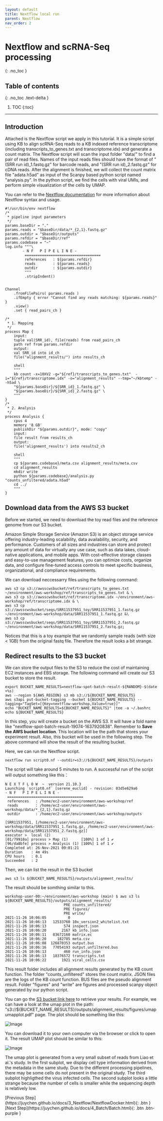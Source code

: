 ```yaml
---
layout: default
title: Nextflow local run
parent: Nextflow
nav_order: 2
---
```


# Nextflow and scRNA-Seq processing
{: .no_toc }

## Table of contents
{: .no_toc .text-delta }

1. TOC
{:toc}

---
## Introduction 
Attached is the Nextflow script we apply in this tutorial. It is a simple script using KB to align scRNA-Seq reads to a KB indexed reference transcriptome (including transcripts_to_genes.txt and transcriptome.idx) and generate a count matrix. The Nextflow script will scan the input folder "data/" to find a pair of read files. Names of the input reads files should have the format of "(SRR run id)_1.fastq.gz" for barcode reads, and "(SRR run id)_2.fastq.gz" for cDNA reads. After the alignment is finished, we will collect the count matrix file "adata.h5ad" as input of the Scanpy based python script named "analysis.py". In the python script, we find the cells with viral UMIs, and perform simple visualization of the cells by UMAP.

You can refer to the [Nextflow documentation](https://www.nextflow.io/docs/latest/getstarted.html) for more information about Nextflow syntax and usage.

```shell
#!/usr/bin/env nextflow
/*
 * pipeline input parameters
 */
params.baseDir = "."
params.reads = "$baseDir/data/*_{2,1}.fastq.gz" 
params.outdir = "$baseDir/outputs"
params.refdir = "$baseDir/ref"
params.codebase = "~"
log.info """\
        - N F   P I P E L I N E -
         ===================================
         references   : ${params.refdir}
         reads        : ${params.reads}
         outdir       : ${params.outdir}
         """
         .stripIndent()


Channel
    .fromFilePairs( params.reads )
    .ifEmpty { error "Cannot find any reads matching: ${params.reads}" }
    .view()
    .set { read_pairs_ch }

/*
 * 1. Mapping
 */
process Map {
    input:
    tuple val(SRR_id), file(reads) from read_pairs_ch
    path ref from params.refdir
    output:
    val SRR_id into id_ch
    file("alignment_results/") into results_ch

    shell
    """
    kb count -x=10XV2 -g="${ref}/transcripts_to_genes.txt"  -i="${ref}/transcriptome.idx" -o="alignment_results" --tmp="~/kbtemp" --h5ad \
    "${params.baseDir}/${SRR_id}_1.fastq.gz" \
    "${params.baseDir}/${SRR_id}_2.fastq.gz" \
    """
}
/*
 * 2. Analysis
 */
process Analysis {
    cpus 4
    memory '8 GB'
    publishDir "${params.outdir}", mode: "copy"
    input:
    file result from results_ch
    output:
    file('alignment_results') into results2_ch
    
    shell
    """
    cp ${params.codebase}/meta.csv alignment_results/meta.csv
    cd alignment_results
    mkdir write
    python ${params.codebase}/analysis.py "counts_unfiltered/adata.h5ad"
    cd ../
    """
}
```
## Download data from the AWS S3 bucket

Before we started, we need to download the toy read files and the reference genome from our S3 bucket.

Amazon Simple Storage Service (Amazon S3) is an object storage service offering industry-leading scalability, data availability, security, and performance. Customers of all sizes and industries can store and protect any amount of data for virtually any use case, such as data lakes, cloud-native applications, and mobile apps. With cost-effective storage classes and easy-to-use management features, you can optimize costs, organize data, and configure fine-tuned access controls to meet specific business, organizational, and compliance requirements.

We can download neccessarry files using the following command:

```shell
aws s3 cp s3://awsscwsbucket/ref/transcripts_to_genes.txt ~/environment/aws-workshop/ref/transcripts_to_genes.txt & \
aws s3 cp s3://awsscwsbucket/ref/transcriptome.idx ~/environment/aws-workshop/ref/transcriptome.idx & \
aws s3 cp s3://awsscwsbucket/seqs/SRR11537951_toy/SRR11537951_1.fastq.gz ~/environment/aws-workshop/data/SRR11537951_1.fastq.gz &\
aws s3 cp s3://awsscwsbucket/seqs/SRR11537951_toy/SRR11537951_2.fastq.gz ~/environment/aws-workshop/data/SRR11537951_2.fastq.gz;
```

Notices that this is a toy example that we randomly sample reads (with size < 1GB) from the original fastq file. Therefore the result looks a bit strange.

## Redirect results to the S3 bucket

We can store the output files to the S3 to reduce the cost of maintaining EC2 instances and EBS storage. The following command will create our S3 bucket to store the result. 

``` shell
export BUCKET_NAME_RESULTS=nextflow-spot-batch-result-${RANDOM}-$(date +%s)
aws --region ${AWS_REGION} s3 mb s3://${BUCKET_NAME_RESULTS}
aws s3api put-bucket-tagging --bucket ${BUCKET_NAME_RESULTS} --tagging="TagSet=[{Key=nextflow-workshop,Value=true}]"
echo "BUCKET_NAME_RESULTS=${BUCKET_NAME_RESULTS}" |tee -a ~/.bashrc 
echo ${BUCKET_NAME_RESULTS}
```

In this step, you will create a bucket on the AWS S3. It will have a fold name like "nextflow-spot-batch-result-19074-1637920838". Remember to **Save the AWS bucket location**. This location will be the path that stores your experiment result. Also, this bucket will be used in the following step. The above command will show the result of the resulting bucket.

Here, we can run the Nextflow script.

``` shell
nextflow run script0.nf --outdir=s3://${BUCKET_NAME_RESULTS}/outputs
```

The script will take around 5 minutes to run. A successful run of the script will output something like this：

``` shell
N E X T F L O W  ~  version 21.10.3
Launching `script0.nf` [serene_euclid] - revision: 03d5e629a6
- N F   P I P E L I N E -
 ===================================
 references   : /home/ec2-user/environment/aws-workshop/ref
 reads        : /home/ec2-user/environment/aws-workshop/data/*_{2,1}.fastq.gz
 outdir       : /home/ec2-user/environment/aws-workshop/outputs

[SRR11537951, [/home/ec2-user/environment/aws-workshop/data/SRR11537951_1.fastq.gz, /home/ec2-user/environment/aws-workshop/data/SRR11537951_2.fastq.gz]]
executor >  local (2)
[01/79910a] process > Map (1)      [100%] 1 of 1 ✔
[96/da8bfe] process > Analysis (1) [100%] 1 of 1 ✔
Completed at: 26-Nov-2021 09:01:21
Duration    : 4m 49s
CPU hours   : 0.1
Succeeded   : 2
```

Then, we can list the result in the S3 bucket

``` shell
aws s3 ls ${BUCKET_NAME_RESULTS}/outputs/alignment_results/
```

The result should be somthing similar to this.
``` shell
workshop-user-00:~/environment/aws-workshop (main) $ aws s3 ls ${BUCKET_NAME_RESULTS}/outputs/alignment_results/
                           PRE counts_unfiltered/
                           PRE figures/
                           PRE write/
2021-11-26 10:06:05          0 
2021-11-26 10:06:13   12533760 10x_version2_whitelist.txt
2021-11-26 10:06:13        574 inspect.json
2021-11-26 10:06:20       2167 kb_info.json
2021-11-26 10:06:11   83672160 matrix.ec
2021-11-26 10:06:20     182785 meta.csv
2021-11-26 10:06:08  126870353 output.bus
2021-11-26 10:06:16   77054193 output.unfiltered.bus
2021-11-26 10:06:13        460 run_info.json
2021-11-26 10:06:13   18376572 transcripts.txt
2021-11-26 10:06:22       1921 viral_cells.csv
```

This result folder includes all alignment results generated by the KB count function. The folder "counts_unfiltered" stores the count matrix. JSON files are the logs of the KB count function. BUS files are the pseudo alignment result. Folder "figures" and "write" are figures and processed scanpy object generated by our python script.

You can go the [S3 bucket link here](https://s3.console.aws.amazon.com/s3/home) to retrieve your results. For example, we can have a look at the umap plot in the path: "s3://${BUCKET_NAME_RESULTS}/outputs/alignment_results/figures/umapumapplot.pdf" page. The plot should be something like this:

![Image](../../src/img/Nextflow/Nextflow-local0.jpg)

You can download it to your own computer via the browser or click to open it. The result UMAP plot should be similar to this: 

![Image](../../src/img/Nextflow/Nextflow-local1.jpg)

The umap plot is generated from a very small subset of reads from Liao et al.'s study. In the first subplot, we display cell type information derived from the metadata in the same study. Due to the different processing pipelines, there may be some cells do not present in the original study. The third subplot highligthed the virus infected cells.  The second subplot looks a little strange because the number of cells is smaller while the sequencing depth is relatively low.

<div class="code-example" markdown="1">
[Previous Step](https://juychen.github.io/docs/3_Nextflow/NextflowDocker.html){: .btn }
[Next Step](https://juychen.github.io/docs/4_Batch/Batch.html){: .btn .btn-purple }
</div>